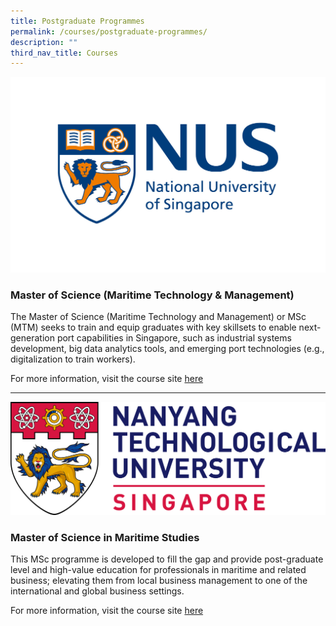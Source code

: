 ```yaml
---
title: Postgraduate Programmes
permalink: /courses/postgraduate-programmes/
description: ""
third_nav_title: Courses
---
```

![](/images/nus_logo_full-horizontal.jpg)

### Master of Science (Maritime Technology &amp; Management)
The Master of Science (Maritime Technology and Management) or MSc (MTM) seeks to train and equip graduates with key skillsets to enable next-generation port capabilities in Singapore, such as industrial systems development, big data analytics tools, and emerging port technologies (e.g., digitalization to train workers).

For more information, visit the course site [here](https://cde.nus.edu.sg/isem/graduate/coursework/masters-of-science-maritime-technology-management-programme/)

<hr>

![](/images/ntu_logo.png)

### Master of Science in Maritime Studies
This MSc programme is developed to fill the gap and provide post-graduate level and high-value education for professionals in maritime and related business; elevating them from local business management to one of the international and global business settings.

For more information, visit the course site [here](https://www.ntu.edu.sg/education/graduate-programme/master-of-science-in-maritime-studies)